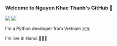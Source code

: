 ### Welcome to Nguyen Khac Thanh's GitHub 👋

![](https://img.shields.io/badge/-Python-0a74c4?style=flat-square&logo=Python&logoColor=fff)
![](https://img.shields.io/badge/-Javascript-e5cd0c?style=flat-square&logo=Javascript&logoColor=fff)

I'm a Python developer from Vietnam 🇻🇳

I'm live in Hanoi 🚀🚀🚀